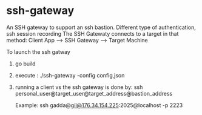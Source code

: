 # ssh-gateway
An SSH gateway to support an ssh bastion. Different type of authentication, ssh session recording
The SSH Gatewaty connects to a target in that method:
    Client App --> SSH Gateway --> Target Machine

To launch the ssh gatway  

1. go build 

2. execute : ./ssh-gateway -config config,json 

3. running a client vs the ssh gateway is done by: 
    ssh personal_user@target_user@target_address@bastion_address

    Example: 
    ssh gadda@gil@176.34.154.225:2025@localhost -p 2223



